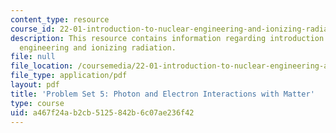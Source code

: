 ```yaml
---
content_type: resource
course_id: 22-01-introduction-to-nuclear-engineering-and-ionizing-radiation-fall-2015
description: This resource contains information regarding introduction to nuclear
  engineering and ionizing radiation.
file: null
file_location: /coursemedia/22-01-introduction-to-nuclear-engineering-and-ionizing-radiation-fall-2015/a467f24ab2cb5125842b6c07ae236f42_MIT22_01F15_ps5.pdf
file_type: application/pdf
layout: pdf
title: 'Problem Set 5: Photon and Electron Interactions with Matter'
type: course
uid: a467f24a-b2cb-5125-842b-6c07ae236f42
---
```

